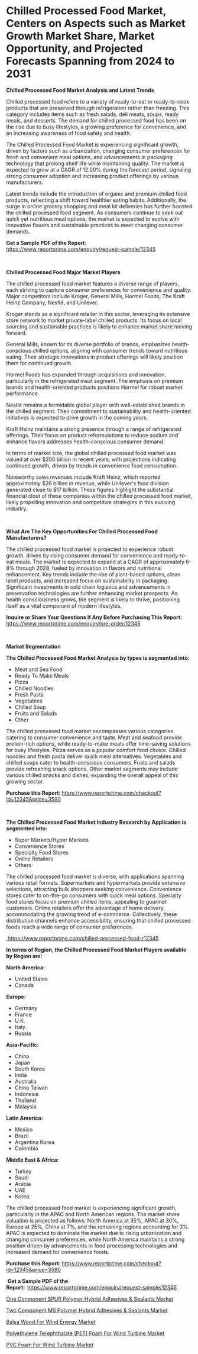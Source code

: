 <p><h1>Chilled Processed Food Market, Centers on Aspects such as Market Growth Market Share, Market Opportunity, and Projected Forecasts Spanning from 2024 to 2031</h1></p><p><strong>Chilled Processed Food Market Analysis and Latest Trends</strong></p>
<p><p>Chilled processed food refers to a variety of ready-to-eat or ready-to-cook products that are preserved through refrigeration rather than freezing. This category includes items such as fresh salads, deli meats, soups, ready meals, and desserts. The demand for chilled processed food has been on the rise due to busy lifestyles, a growing preference for convenience, and an increasing awareness of food safety and health.</p><p>The Chilled Processed Food Market is experiencing significant growth, driven by factors such as urbanization, changing consumer preferences for fresh and convenient meal options, and advancements in packaging technology that prolong shelf life while maintaining quality. The market is expected to grow at a CAGR of 12.00% during the forecast period, signaling strong consumer adoption and increasing product offerings by various manufacturers.</p><p>Latest trends include the introduction of organic and premium chilled food products, reflecting a shift toward healthier eating habits. Additionally, the surge in online grocery shopping and meal kit deliveries has further boosted the chilled processed food segment. As consumers continue to seek out quick yet nutritious meal options, the market is expected to evolve with innovative flavors and sustainable practices to meet changing consumer demands.</p></p>
<p><strong>Get a Sample PDF of the Report:&nbsp;</strong> <a href="https://www.reportprime.com/enquiry/request-sample/12345?utm_campaign=1594&utm_medium=2&utm_source=Github&utm_content=ia&utm_term=18102024&utm_id=chilled-processed-food">https://www.reportprime.com/enquiry/request-sample/12345</a></p>
<p>&nbsp;</p>
<p><strong>Chilled Processed Food Major Market Players</strong></p>
<p><p>The chilled processed food market features a diverse range of players, each striving to capture consumer preferences for convenience and quality. Major competitors include Kroger, General Mills, Hormel Foods, The Kraft Heinz Company, Nestlé, and Unilever.</p><p>Kroger stands as a significant retailer in this sector, leveraging its extensive store network to market private-label chilled products. Its focus on local sourcing and sustainable practices is likely to enhance market share moving forward.</p><p>General Mills, known for its diverse portfolio of brands, emphasizes health-conscious chilled options, aligning with consumer trends toward nutritious eating. Their strategic innovations in product offerings will likely position them for continued growth.</p><p>Hormel Foods has expanded through acquisitions and innovation, particularly in the refrigerated meat segment. The emphasis on premium brands and health-oriented products positions Hormel for robust market performance.</p><p>Nestlé remains a formidable global player with well-established brands in the chilled segment. Their commitment to sustainability and health-oriented initiatives is expected to drive growth in the coming years.</p><p>Kraft Heinz maintains a strong presence through a range of refrigerated offerings. Their focus on product reformulations to reduce sodium and enhance flavors addresses health-conscious consumer demand.</p><p>In terms of market size, the global chilled processed food market was valued at over $200 billion in recent years, with projections indicating continued growth, driven by trends in convenience food consumption.</p><p>Noteworthy sales revenues include Kraft Heinz, which reported approximately $26 billion in revenue, while Unilever's food division generated close to $17 billion. These figures highlight the substantial financial clout of these companies within the chilled processed food market, likely propelling innovation and competitive strategies in this evolving industry.</p></p>
<p>&nbsp;</p>
<p><strong>What Are The Key Opportunities For Chilled Processed Food Manufacturers?</strong></p>
<p><p>The chilled processed food market is projected to experience robust growth, driven by rising consumer demand for convenience and ready-to-eat meals. The market is expected to expand at a CAGR of approximately 6-8% through 2028, fueled by innovation in flavors and nutritional enhancement. Key trends include the rise of plant-based options, clean label products, and increased focus on sustainability in packaging. Significant investments in cold chain logistics and advancements in preservation technologies are further enhancing market prospects. As health consciousness grows, the segment is likely to thrive, positioning itself as a vital component of modern lifestyles.</p></p>
<p><strong>Inquire or Share Your Questions If Any Before Purchasing This Report:</strong> <a href="https://www.reportprime.com/enquiry/pre-order/12345?utm_campaign=1594&utm_medium=2&utm_source=Github&utm_content=ia&utm_term=18102024&utm_id=chilled-processed-food">https://www.reportprime.com/enquiry/pre-order/12345</a></p>
<p>&nbsp;</p>
<p><strong>Market Segmentation</strong></p>
<p><strong>The Chilled Processed Food Market Analysis by types is segmented into:</strong></p>
<p><ul><li>Meat and Sea Food</li><li>Ready To Make Meals</li><li>Pizza</li><li>Chilled Noodles</li><li>Fresh Pasta</li><li>Vegetables</li><li>Chilled Soup</li><li>Fruits and Salads</li><li>Other</li></ul></p>
<p><p>The chilled processed food market encompasses various categories catering to consumer convenience and taste. Meat and seafood provide protein-rich options, while ready-to-make meals offer time-saving solutions for busy lifestyles. Pizza serves as a popular comfort food choice. Chilled noodles and fresh pasta deliver quick meal alternatives. Vegetables and chilled soups cater to health-conscious consumers. Fruits and salads provide refreshing snack options. Other market segments may include various chilled snacks and dishes, expanding the overall appeal of this growing sector.</p></p>
<p><strong>Purchase this Report:&nbsp;</strong><a href="https://www.reportprime.com/checkout?id=12345&price=3590&utm_campaign=1594&utm_medium=2&utm_source=Github&utm_content=ia&utm_term=18102024&utm_id=chilled-processed-food">https://www.reportprime.com/checkout?id=12345&price=3590</a></p>
<p>&nbsp;</p>
<p><strong>The Chilled Processed Food Market Industry Research by Application is segmented into:</strong></p>
<p><ul><li>Super Markets/Hyper Markets</li><li>Convenience Stores</li><li>Specialty Food Stores</li><li>Online Retailers</li><li>Others</li></ul></p>
<p><p>The chilled processed food market is diverse, with applications spanning various retail formats. Supermarkets and hypermarkets provide extensive selections, attracting bulk shoppers seeking convenience. Convenience stores cater to on-the-go consumers with quick meal options. Specialty food stores focus on premium chilled items, appealing to gourmet customers. Online retailers offer the advantage of home delivery, accommodating the growing trend of e-commerce. Collectively, these distribution channels enhance accessibility, ensuring that chilled processed foods reach a wide range of consumer preferences.</p></p>
<p><a href="https://www.reportprime.com/chilled-processed-food-r12345?utm_campaign=1594&utm_medium=2&utm_source=Github&utm_content=ia&utm_term=18102024&utm_id=chilled-processed-food">&nbsp;https://www.reportprime.com/chilled-processed-food-r12345</a></p>
<p><strong>In terms of Region, the Chilled Processed Food Market Players available by Region are:</strong></p>
<p>
    <p> <strong> North America: </strong>
        <ul>
            <li>United States</li>
            <li>Canada</li>
        </ul>
        </p> 
    <p> <strong> Europe: </strong>
        <ul>
            <li>Germany</li>
            <li>France</li>
            <li>U.K.</li>
            <li>Italy</li>
            <li>Russia</li>
        </ul>
        </p> 
    <p> <strong> Asia-Pacific: </strong>
        <ul>
            <li>China</li>
            <li>Japan</li>
            <li>South Korea</li>
            <li>India</li>
            <li>Australia</li>
            <li>China Taiwan</li>
            <li>Indonesia</li>
            <li>Thailand</li>
            <li>Malaysia</li>
        </ul>
        </p> 
    <p> <strong> Latin America: </strong>
        <ul>
            <li>Mexico</li>
            <li>Brazil</li>
            <li>Argentina Korea</li>
            <li>Colombia</li>
        </ul>
        </p> 
    <p> <strong> Middle East & Africa: </strong>
        <ul>
            <li>Turkey</li>
            <li>Saudi</li>
            <li>Arabia</li>
            <li>UAE</li>
            <li>Korea</li>
        </ul>
    </p>
    </p>
<p><p>The chilled processed food market is experiencing significant growth, particularly in the APAC and North American regions. The market share valuation is projected as follows: North America at 35%, APAC at 30%, Europe at 25%, China at 7%, and the remaining regions accounting for 3%. APAC is expected to dominate the market due to rising urbanization and changing consumer preferences, while North America maintains a strong position driven by advancements in food processing technologies and increased demand for convenience foods.</p></p>
<p><strong>Purchase this Report: </strong><a href="https://www.reportprime.com/checkout?id=12345&price=3590&utm_campaign=1594&utm_medium=2&utm_source=Github&utm_content=ia&utm_term=18102024&utm_id=chilled-processed-food">https://www.reportprime.com/checkout?id=12345&price=3590</a></p>
<p>&nbsp;<strong>Get a Sample PDF of the Report:&nbsp;&nbsp;</strong><a href="https://www.reportprime.com/enquiry/request-sample/12345?utm_campaign=1594&utm_medium=2&utm_source=Github&utm_content=ia&utm_term=18102024&utm_id=chilled-processed-food">https://www.reportprime.com/enquiry/request-sample/12345</a></p>
<p><strong></strong></p>
<p><p><a href="https://www.linkedin.com/pulse/unlocking-growth-potential-strategic-analysis-one-component-e2r7f?utm_campaign=1594&utm_medium=2&utm_source=Github&utm_content=ia&utm_term=18102024&utm_id=chilled-processed-food">One Component SPUR Polymer Hybrid Adhesives & Sealants Market</a></p><p><a href="https://www.linkedin.com/pulse/two-component-ms-polymer-hybrid-adhesives-sealants-revenue-iktlf?utm_campaign=1594&utm_medium=2&utm_source=Github&utm_content=ia&utm_term=18102024&utm_id=chilled-processed-food">Two Component MS Polymer Hybrid Adhesives & Sealants Market</a></p><p><a href="https://www.linkedin.com/pulse/balsa-wood-wind-energy-market-refracting-trends-consumer-njlyf?utm_campaign=1594&utm_medium=2&utm_source=Github&utm_content=ia&utm_term=18102024&utm_id=chilled-processed-food">Balsa Wood For Wind Energy Market</a></p><p><a href="https://www.linkedin.com/pulse/mapping-polyethylene-terephthalate-pet-foam-wind-turbine-market-ulysf?utm_campaign=1594&utm_medium=2&utm_source=Github&utm_content=ia&utm_term=18102024&utm_id=chilled-processed-food">Polyethylene Terephthalate (PET) Foam For Wind Turbine Market</a></p><p><a href="https://www.linkedin.com/pulse/exploring-pvc-foam-wind-turbine-market-dynamics-revenue-analysis-oxejf?utm_campaign=1594&utm_medium=2&utm_source=Github&utm_content=ia&utm_term=18102024&utm_id=chilled-processed-food">PVC Foam For Wind Turbine Market</a></p></p>